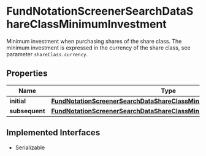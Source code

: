 

# FundNotationScreenerSearchDataShareClassMinimumInvestment

Minimum investment when purchasing shares of the share class. The minimum investment is expressed in the currency of the share class, see parameter `shareClass.currency`.

## Properties

Name | Type | Description | Notes
------------ | ------------- | ------------- | -------------
**initial** | [**FundNotationScreenerSearchDataShareClassMinimumInvestmentInitial**](FundNotationScreenerSearchDataShareClassMinimumInvestmentInitial.md) |  |  [optional]
**subsequent** | [**FundNotationScreenerSearchDataShareClassMinimumInvestmentSubsequent**](FundNotationScreenerSearchDataShareClassMinimumInvestmentSubsequent.md) |  |  [optional]


## Implemented Interfaces

* Serializable


